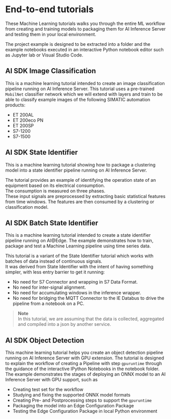 <!--
SPDX-FileCopyrightText: Copyright (C) Siemens AG 2023
SPDX-License-Identifier: MIT
-->

# End-to-end tutorials

These Machine Learning tutorials walks you through the entire ML workflow from creating and training models to packaging them for AI Inference Server and testing them in your local environment.

The project example is designed to be extracted into a folder and the example notebooks executed in an interactive Python notebook editor such as Jupyter lab or Visual Studio Code.

## AI SDK Image Classification

This is a machine learning tutorial intended to create an image classification pipeline running on AI Inference Server.
This tutorial uses a pre-trained `MobilNet` classifier network which we will extend with layers and train to be able to classify example images of the following SIMATIC automation products:

- ET 200AL
- ET 200eco PN
- ET 200SP
- S7-1200
- S7-1500

## AI SDK State Identifier

This is a machine learning tutorial showing how to package a clustering model into a state identifier pipeline running on AI Inference Server.

The tutorial provides an example of identifying the operation state of an equipment based on its electrical consumption.\
The consumption is measured on three phases.\
These input signals are preprocessed by extracting basic statistical features from time windows. The features are then consumed by a clustering or classification model.

## AI SDK Batch State Identifier

This is a machine learning tutorial intended to create a state identifier pipeline running on AI@Edge.
The example demonstrates how to train, package and test a Machine Learning pipeline using time series data.

This tutorial is a variant of the State Identifier tutorial which works with batches of data instead of continuous signals.\
It was derived from State Identifier with the intent of having something simpler, with less entry barrier to get it running:

- No need for S7 Connector and wrapping in S7 Data Format.
- No need for inter-signal alignment.
- No need for accumulating windows in the inference wrapper.
- No need for bridging the MQTT Connector to the IE Databus to drive the pipeline from a notebook on a PC.

> **Note**\
> In this tutorial, we are assuming that the data is collected, aggregated and compiled into a json by another service.

## AI SDK Object Detection

This machine learning tutorial helps you create an object detection pipeline running on AI Inference Server with GPU extension.
The tutorial is designed to explain the workflow of creating a Pipeline with step `gpuruntime` through the guidance of the interactive IPython Notebooks in the notebook folder. The example demonstrates the stages of deploying an ONNX model to an AI Inference Server with GPU support, such as

- Creating test set for the workflow
- Studying and fixing the supported ONNX model formats
- Creating Pre- and Postprocessing steps to support the `gpuruntime`
- Packaging the model into an Edge Configuration Package
- Testing the Edge Configuration Package in local Python environment
